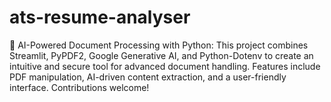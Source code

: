 # ats-resume-analyser
🚀 AI-Powered Document Processing with Python: This project combines Streamlit, PyPDF2, Google Generative AI, and Python-Dotenv to create an intuitive and secure tool for advanced document handling. Features include PDF manipulation, AI-driven content extraction, and a user-friendly interface. Contributions welcome!
